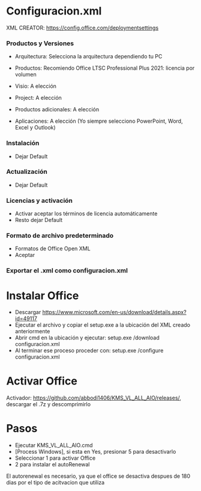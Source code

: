 # Configuracion.xml

XML CREATOR: https://config.office.com/deploymentsettings

### Productos y Versiones
- Arquitectura:
Selecciona la arquitectura dependiendo tu PC

- Productos:
Recomiendo Office LTSC Professional Plus 2021: licencia por volumen

- Visio:
A elección

- Project:
A elección

- Productos adicionales:
A elección

- Aplicaciones:
A elección
(Yo siempre selecciono PowerPoint, Word, Excel y Outlook)

### Instalación
- Dejar Default

### Actualización
- Dejar Default

### Licencias y activación 
- Activar aceptar los términos de licencia automáticamente
- Resto dejar Default

### Formato de archivo predeterminado
- Formatos de Office Open XML
- Aceptar 

### Exportar el .xml como configuracion.xml 

# Instalar Office

- Descargar https://www.microsoft.com/en-us/download/details.aspx?id=49117
- Ejecutar el archivo y copiar el setup.exe a la ubicación del XML creado anteriormente
- Abrir cmd en la ubicación y ejecutar: setup.exe /download configuracion.xml
- Al terminar ese proceso proceder con: setup.exe /configure configuracion.xml

# Activar Office

Activador: https://github.com/abbodi1406/KMS_VL_ALL_AIO/releases/, descargar el .7z y descomprimirlo

# Pasos

- Ejecutar KMS_VL_ALL_AIO.cmd
- [Process Windows], si esta en Yes, presionar 5  para desactivarlo
- Seleccionar 1 para activar Office
- 2 para instalar el autoRenewal

El autorenewal es necesario, ya que el office se desactiva despues de 180 dias por el tipo de acitvacion que utiliza
